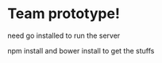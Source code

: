 # Team prototype! 

need go installed to run the server

npm install and bower install to get the stuffs